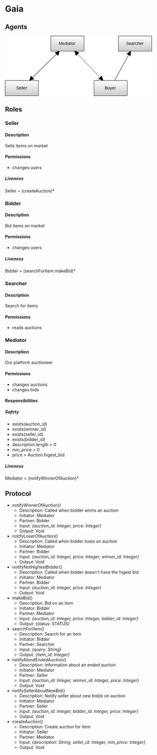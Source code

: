 # Gaia

## Agents

![Agents](gaia.png)

## Roles

### Seller

#### Description

Sells items on market

#### Permissions

- changes users

##### Liveness

Seller = (createAuction)*

### Bidder

#### Description

Bid items on market

#### Permissions

- changes users

##### Liveness

Bidder = (searchForItem.makeBid)*

### Searcher

#### Description

Search for items

#### Permissions

- reads auctions

### Mediator

#### Description

Our platform auctioneer

#### Permissions

- changes auctions
- changes bids

#### Responsibilities

##### Safety

- exists(auction_id)
- exists(winner_id)
- exists(seller_id)
- exists(bidder_id)
- description.length > 0
- min_price > 0
- price > Auction.higest_bid


##### Liveness

Mediator = (notifyWinnerOfAuction)*

## Protocol

- notifyWinnerOfAuction()
  - Description: Called when bidder winns an auction
  - Initiator: Mediator
  - Partner: Bidder
  - Input: *{auction_id: Integer, price: Integer}*
  - Output: Void
- notifyLoserOfAuction()
  - Description: Called when bidder loses an auction
  - Initiator: Mediator
  - Partner: Bidder
  - Input: *{auction_id: Integer, price: Integer, winner_id: Integer}*
  - Output: Void
- notifyNotHighestBidder()
  - Description: Called when bidder doesn't have the higest bid
  - Initiator: Mediator
  - Partner: Bidder
  - Input: *{auction_id: Integer, price: Integer}*
  - Output: Void
- makeBid()
  - Description: Bid on an item
  - Initiator: Bidder
  - Partner: Mediator
  - Input: *{auction_id: Integer, price: Integer, bidder_id: Integer}*
  - Output: {status: STATUS}
- searchForItem()
  - Description: Search for an item
  - Initiator: Bidder
  - Partner: Searcher
  - Input: *{query: String}*
  - Output: *{item_id: Integer}*
- notifyAboutEndedAuction()
  - Description: Information about an ended auction
  - Initiator: Mediator
  - Partner: Seller
  - Input: *{auction_id: Integer, winner_id: Integer, price: Integer}*
  - Output: Void
- notifySellerAboutNewBid()
  - Description: Notify seller about new bidds on auction
  - Initiator: Mediator
  - Partner: Seller
  - Input: *{auction_id: Integer, bidder_id: Integer, price: Integer}*
  - Output: Void
- createAuction()
  - Description: Create auction for item
  - Initiator: Seller
  - Partner: Mediator
  - Input: *{description: String, seller_id: Integer, min_price: Integer}*
  - Output: Void